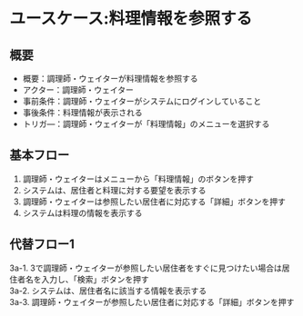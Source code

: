 # ユースケース:料理情報を参照する

## 概要

- 概要：調理師・ウェイターが料理情報を参照する
- アクター：調理師・ウェイター
- 事前条件：調理師・ウェイターがシステムにログインしていること
- 事後条件：料理情報が表示される
- トリガ―：調理師・ウェイターが「料理情報」のメニューを選択する

## 基本フロー

1. 調理師・ウェイターはメニューから「料理情報」のボタンを押す  
2. システムは、居住者と料理に対する要望を表示する  
3. 調理師・ウェイターは参照したい居住者に対応する「詳細」ボタンを押す  
4. システムは料理の情報を表示する  

## 代替フロー1

3a-1. 3で調理師・ウェイターが参照したい居住者をすぐに見つけたい場合は居住者名を入力し、「検索」ボタンを押す  
3a-2. システムは、居住者名に該当する情報を表示する  
3a-3. 調理師・ウェイターが参照したい居住者に対応する「詳細」ボタンを押す  
